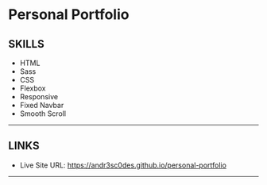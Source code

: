 # Personal Portfolio

## SKILLS

- HTML
- Sass
- CSS
- Flexbox
- Responsive
- Fixed Navbar
- Smooth Scroll

---
## LINKS

- Live Site URL: https://andr3sc0des.github.io/personal-portfolio

---